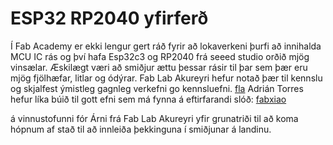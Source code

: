 # ESP32 RP2040 yfirferð
Í Fab Academy er ekki lengur gert ráð fyrir að lokaverkeni þurfi að innihalda MCU IC rás og því hafa Esp32c3 og RP2040 frá seeed studio orðið mjög vinsælar.
Æskilægt væri að smiðjur ættu þessar rásir til þar sem þær eru mjög fjölhæfar, litlar og ódýrar. 
Fab Lab Akureyri hefur notað þær til kennslu og skjalfest ýmistleg gagnleg verkefni go kennsluefni.
[fla](https://github.com/Fab-Lab-Akureyri/fla-xiao)
Adrián Torres hefur líka búið til gott efni sem má fynna á eftirfarandi slóð: [fabxiao](https://fabacademy.org/2020/labs/leon/students/adrian-torres/fabxiao.html)

á vinnustofunni fór Árni frá Fab Lab Akureyri yfir grunatriði til að koma hópnum af stað til að innleiða þekkinguna í smiðjunar á landinu.
